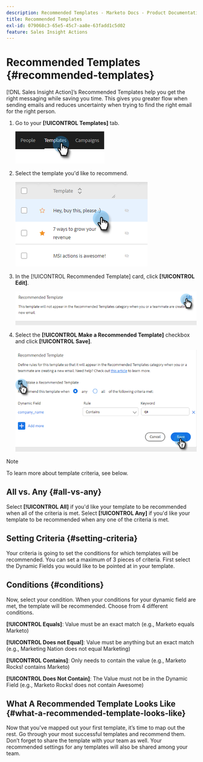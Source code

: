 ```yaml
---
description: Recommended Templates - Marketo Docs - Product Documentation
title: Recommended Templates
exl-id: 079068c3-65e5-45c7-aa8e-63fadd1c5d02
feature: Sales Insight Actions
---
```

# Recommended Templates {#recommended-templates}

[!DNL Sales Insight Action]’s Recommended Templates help you get the right messaging while saving you time. This gives you greater flow when sending emails and reduces uncertainty when trying to find the right email for the right person.

1. Go to your **[!UICONTROL Templates]** tab.

   ![](assets/recommended-templates-1.png)

1. Select the template you'd like to recommend.

   ![](assets/recommended-templates-2.png)

1. In the [!UICONTROL Recommended Template] card, click **[!UICONTROL Edit]**.

   ![](assets/recommended-templates-3.png)

1. Select the **[!UICONTROL Make a Recommended Template]** checkbox and click **[!UICONTROL Save]**.

   ![](assets/recommended-templates-4.png)

>[!NOTE]
>
>To learn more about template criteria, see below.

## All vs. Any {#all-vs-any}

Select **[!UICONTROL All]** if you'd like your template to be recommended when all of the criteria is met. Select **[!UICONTROL Any]** if you'd like your template to be recommended when any one of the criteria is met.

## Setting Criteria {#setting-criteria}

Your criteria is going to set the conditions for which templates will be recommended. You can set a maximum of 3 pieces of criteria. First select the Dynamic Fields you would like to be pointed at in your template.

## Conditions {#conditions}

Now, select your condition. When your conditions for your dynamic field are met, the template will be recommended. Choose from 4 different conditions.

**[!UICONTROL Equals]**: Value must be an exact match (e.g., Marketo equals Marketo)

**[!UICONTROL Does not Equal]**: Value must be anything but an exact match (e.g., Marketing Nation does not equal Marketing)

**[!UICONTROL Contains]**: Only needs to contain the value (e.g., Marketo Rocks! contains Marketo)

**[!UICONTROL Does Not Contain]**: The Value must not be in the Dynamic Field (e.g., Marketo Rocks! does not contain Awesome)

## What A Recommended Template Looks Like {#what-a-recommended-template-looks-like}

Now that you've mapped out your first template, it’s time to map out the rest. Go through your most successful templates and recommend them. Don’t forget to share the template with your team as well. Your recommended settings for any templates will also be shared among your team.
